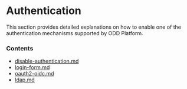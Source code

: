 # Authentication

This section provides detailed explanations on how to enable one of the authentication mechanisms supported by ODD Platform.&#x20;

### Contents

* [disable-authentication.md](disable-authentication.md "mention")
* [login-form.md](login-form.md "mention")
* [oauth2-oidc.md](oauth2-oidc.md "mention")
* [ldap.md](ldap.md "mention")
